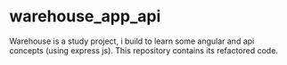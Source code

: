 # warehouse_app_api
Warehouse is a study project, i build to learn some angular and api concepts (using express js). This repository contains its refactored code.
